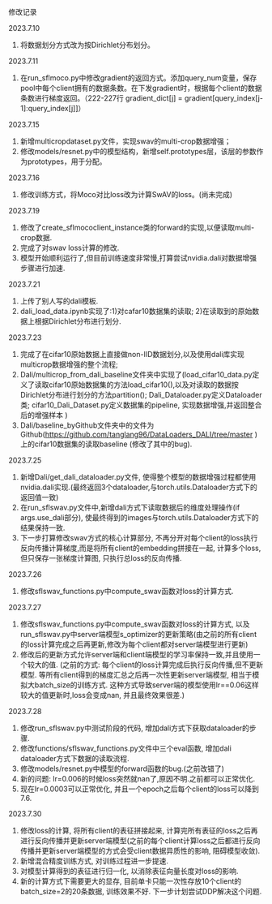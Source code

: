 修改记录

2023.7.10
1. 将数据划分方式改为按Dirichlet分布划分。

2023.7.11
1. 在run_sflmoco.py中修改gradient的返回方式。添加query_num变量，保存pool中每个client拥有的数据条数。在下发gradient时，根据每个client的数据条数进行梯度返回。（222-227行  gradient_dict[j] = gradient[query_index[j-1]:query_index[j]]）

2023.7.15
1. 新增multicropdataset.py文件，实现swav的multi-crop数据增强；
2. 修改models/resnet.py中的模型结构，新增self.prototypes层，该层的参数作为prototypes，用于分配。

2023.7.16
1. 修改训练方式，将Moco对比loss改为计算SwAV的loss。(尚未完成)

2023.7.19
1. 修改了create_sflmococlient_instance类的forward的实现,以便读取multi-crop数据.
2. 完成了对swav loss计算的修改.
3. 模型开始顺利运行了,但目前训练速度非常慢,打算尝试nvidia.dali对数据增强步骤进行加速.

2023.7.21
1. 上传了别人写的dali模板.
2. dali_load_data.ipynb实现了:1)对cafar10数据集的读取; 2)在读取到的原始数据上根据Dirichlet分布进行划分.

2023.7.23
1. 完成了在cifar10原始数据上直接做non-IID数据划分,以及使用dali库实现multicrop数据增强的整个流程;
2. Dali/multicrop_from_dali_baseline文件夹中实现了(load_cifar10_data.py定义了读取cifar10原始数据集的方法load_cifar10(),以及对读取的数据按Dirichlet分布进行划分的方法partition(); Dali_Dataloader.py定义Dataloader类; cifar10_Dali_Dataset.py定义数据集的pipeline, 实现数据增强,并返回整合后的增强样本 )
3. Dali/baseline_byGithub文件夹中的文件为Github(https://github.com/tanglang96/DataLoaders_DALI/tree/master )上的cifar10数据集的读取baseline (修改了其中的bug).

2023.7.25
1. 新增Dali/get_dali_dataloader.py文件, 使得整个模型的数据增强过程都使用nvidia.dali实现.(最终返回3个dataloader,与torch.utils.Dataloader方式下的返回值一致)
2. 在run_sflswav.py文件中,新增dali方式下读取数据后的维度处理操作(if args.use_dali部分), 使最终得到的images与torch.utils.Dataloader方式下的结果保持一致.
3. 下一步打算修改swav方式的核心计算部分, 不再分开对每个client的loss执行反向传播计算梯度,而是将所有client的embedding拼接在一起, 计算多个loss, 但只保存一张梯度计算图, 只执行总loss的反向传播.

2023.7.26
1. 修改sflswav_functions.py中compute_swav函数对loss的计算方式.

2023.7.27
1. 修改sflswav_functions.py中compute_swav函数对loss的计算方式, 以及run_sflswav.py中server端模型s_optimizer的更新策略(由之前的所有client的loss计算完成之后再更新,修改为每个client都对server端模型进行更新)
2. 修改后的更新方式允许server端和client端模型的学习率保持一致,并且使用一个较大的值. (之前的方式: 每个client的loss计算完成后执行反向传播,但不更新模型. 等所有client得到的梯度汇总之后再一次性更新server端模型, 相当于模拟大batch_size的训练方式. 这种方式导致server端的模型使用lr==0.06这样较大的值更新时,loss会变成nan, 并且最终效果很差.)

2023.7.28
1. 修改run_sflswav.py中测试阶段的代码, 增加dali方式下获取dataloader的步骤.
2. 修改functions/sflswav_functions.py文件中三个eval函数, 增加dali dataloader方式下数据的读取流程.
3. 修改models/resnet.py中模型的forward函数的bug.(之前改错了)
4. 新的问题: lr=0.006的时候loss突然就nan了,原因不明.之前都可以正常优化. 
5. 现在lr=0.0003可以正常优化, 并且一个epoch之后每个client的loss可以降到7.6.

2023.7.30
1. 修改loss的计算, 将所有client的表征拼接起来, 计算完所有表征的loss之后再进行反向传播并更新server端模型(之前的每个client计算loss之后都进行反向传播并更新server端模型的方式会受client数据异质性的影响, 阻碍模型收敛). 
2. 新增混合精度训练方式, 对训练过程进一步提速.
3. 对模型计算得到的表征进行归一化, 以消除表征向量长度对loss的影响.
4. 新的计算方式下需要更大的显存, 目前单卡只能一次性存放10个client的batch_size=2的20条数据, 训练效果不好. 下一步计划尝试DDP解决这个问题.